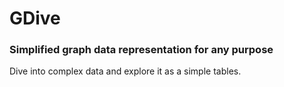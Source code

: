 # GDive

### Simplified graph data representation for any purpose

Dive into complex data and explore it as a simple tables.
